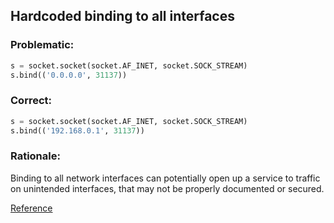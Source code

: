 ## Hardcoded binding to all interfaces

### Problematic:

```python
s = socket.socket(socket.AF_INET, socket.SOCK_STREAM)
s.bind(('0.0.0.0', 31137))
```

### Correct:

```python
s = socket.socket(socket.AF_INET, socket.SOCK_STREAM)
s.bind(('192.168.0.1', 31137))
```

### Rationale:
Binding to all network interfaces can potentially open up a service to traffic on unintended interfaces, that may not be properly documented or secured.

[Reference](https://docs.openstack.org/bandit/latest/plugins/b104_hardcoded_bind_all_interfaces.html)


